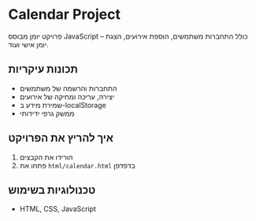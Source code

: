 # Calendar Project

פרויקט יומן מבוסס JavaScript – כולל התחברות משתמשים, הוספת אירועים, הצגת יומן אישי ועוד.

## תכונות עיקריות
- התחברות והרשמה של משתמשים
- יצירה, עריכה ומחיקה של אירועים
- שמירת מידע ב-localStorage
- ממשק גרפי ידידותי

## איך להריץ את הפרויקט
1. הורידו את הקבצים
2. פתחו את `html/calendar.html` בדפדפן

## טכנולוגיות בשימוש
- HTML, CSS, JavaScript
